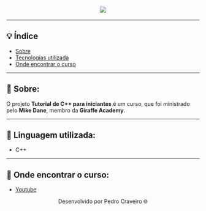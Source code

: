 <!-- Colocar uma logo no projeto -->
<!-- HTML -->
<h1 align="center">
    <img src="https://ik.imagekit.io/elankfmjpxmn/c___ecrchArTyqG8.png?updatedAt=1636677265022"> <!-- URL da imagen -->
</h1>

---

## 💡 Índice

<!-- Logo C++ Animada 
<h1>
    <img src="photo/c++.gif">
</h1> -->

- [Sobre](#-sobre)
- [Tecnologias utilizada](#-tecnologias-utilizadas)
- [Onde encontrar o curso](#-onde-encontrar-o-curso)

---

## 📑 Sobre: 

O projeto **Tutorial de C++ para iniciantes** é um curso, que foi ministrado pelo **Mike Dane**, membro da **Giraffe Academy**. 

---

## 📑 Linguagem utilizada:

- C++

---

## 📑 Onde encontrar o curso:

- [Youtube](#-https://www.youtube.com/watch?v=vLnPwxZdW4Y)

<p align="center"> Desenvolvido por Pedro Craveiro 🌐</p>